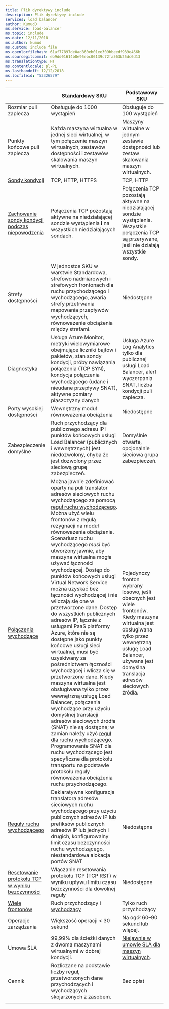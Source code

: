 ```yaml
---
title: Plik dyrektywy include
description: Plik dyrektywy include
services: load balancer
author: KumudD
ms.service: load-balancer
ms.topic: include
ms.date: 12/11/2018
ms.author: kumud
ms.custom: include file
ms.openlocfilehash: 61af77897de0ad860eb01ee309bbeedf939e466b
ms.sourcegitcommit: eb9dd01614b8e95ebc06139c72fa563b25dc6d13
ms.translationtype: HT
ms.contentlocale: pl-PL
ms.lasthandoff: 12/12/2018
ms.locfileid: "53326579"
---
```

| | Standardowy SKU | Podstawowy SKU |
| --- | --- | --- |
| Rozmiar puli zaplecza | Obsługuje do 1000 wystąpień | Obsługuje do 100 wystąpień |
| Punkty końcowe puli zaplecza | Każda maszyna wirtualna w jednej sieci wirtualnej, w tym połączenie maszyn wirtualnych, zestawów dostępności i zestawów skalowania maszyn wirtualnych. | Maszyny wirtualne w jednym zestawie dostępności lub zestaw skalowania maszyn wirtualnych. |
| [Sondy kondycji](../articles/load-balancer/load-balancer-custom-probe-overview.md#types) | TCP, HTTP, HTTPS | TCP, HTTP |
| [Zachowanie sondy kondycji podczas niepowodzenia](../articles/load-balancer/load-balancer-custom-probe-overview.md#probedown) | Połączenia TCP pozostają aktywne na niedziałającej sondzie wystąpienia __i__ na wszystkich niedziałających sondach. | Połączenia TCP pozostają aktywne na niedziałającej sondzie wystąpienia. Wszystkie połączenia TCP są przerywane, jeśli nie działają wszystkie sondy. |
| Strefy dostępności | W jednostce SKU w warstwie Standardowa, strefowo nadmiarowych i strefowych frontonach dla ruchu przychodzącego i wychodzącego, awaria strefy przetrwania mapowania przepływów wychodzących, równoważenie obciążenia między strefami. | Niedostępne |
| Diagnostyka | Usługa Azure Monitor, metryki wielowymiarowe obejmujące liczniki bajtów i pakietów, stan sondy kondycji, próby nawiązania połączenia (TCP SYN), kondycja połączenia wychodzącego (udane i nieudane przepływy SNAT), aktywne pomiary płaszczyzny danych | Usługa Azure Log Analytics tylko dla publicznej usługi Load Balancer, alert wyczerpania SNAT, liczba kondycji puli zaplecza. |
| Porty wysokiej dostępności | Wewnętrzny moduł równoważenia obciążenia | Niedostępne |
| Zabezpieczenie domyślne | Ruch przychodzący dla publicznego adresu IP i punktów końcowych usługi Load Balancer (publicznych i wewnętrznych) jest niedozwolony, chyba że jest dozwolony przez sieciową grupę zabezpieczeń. | Domyślnie otwarte, opcjonalnie sieciowa grupa zabezpieczeń. |
| [Połączenia wychodzące](../articles/load-balancer/load-balancer-outbound-connections.md) | Można jawnie zdefiniować oparty na puli translator adresów sieciowych ruchu wychodzącego za pomocą [reguł ruchu wychodzącego](../articles/load-balancer/load-balancer-outbound-rules-overview.md). Można użyć wielu frontonów z regułą rezygnacji na moduł równoważenia obciążenia. Scenariusz ruchu wychodzącego _musi_ być utworzony jawnie, aby maszyna wirtualna mogła używać łączności wychodzącej.  Dostęp do punktów końcowych usługi Virtual Network Service można uzyskać bez łączności wychodzącej i nie wliczają się one w przetworzone dane.  Dostęp do wszystkich publicznych adresów IP, łącznie z usługami PaaS platformy Azure, które nie są dostępne jako punkty końcowe usługi sieci wirtualnej, musi być uzyskiwany za pośrednictwem łączności wychodzącej i wlicza się w przetworzone dane. Kiedy maszyna wirtualna jest obsługiwana tylko przez wewnętrzną usługę Load Balancer, połączenia wychodzące przy użyciu domyślnej translacji adresów sieciowych źródła (SNAT) nie są dostępne; w zamian należy użyć [reguł dla ruchu wychodzącego](../articles/load-balancer/load-balancer-outbound-rules-overview.md). Programowanie SNAT dla ruchu wychodzącego jest specyficzne dla protokołu transportu na podstawie protokołu reguły równoważenia obciążenia ruchu przychodzącego. | Pojedynczy fronton wybrany losowo, jeśli obecnych jest wiele frontonów.  Kiedy maszyna wirtualna jest obsługiwana tylko przez wewnętrzną usługę Load Balancer, używana jest domyślna translacja adresów sieciowych źródła. |
| [Reguły ruchu wychodzącego](../articles/load-balancer/load-balancer-outbound-rules-overview.md) | Deklaratywna konfiguracja translatora adresów sieciowych ruchu wychodzącego przy użyciu publicznych adresów IP lub prefiksów publicznych adresów IP lub jednych i drugich, konfigurowalny limit czasu bezczynności ruchu wychodzącego, niestandardowa alokacja portów SNAT | Niedostępne |
|  [Resetowanie protokołu TCP w wyniku bezczynności](../articles/load-balancer/load-balancer-tcp-reset.md) | Włączanie resetowania protokołu TCP (TCP RST) w wyniku upływu limitu czasu bezczynności dla dowolnej reguły | Niedostępne |
| [Wiele frontonów](../articles/load-balancer/load-balancer-multivip-overview.md) | Ruch przychodzący i [wychodzący](../articles/load-balancer/load-balancer-outbound-connections.md) | Tylko ruch przychodzący |
| Operacje zarządzania | Większość operacji < 30 sekund | Na ogół 60–90 sekund lub więcej. |
| Umowa SLA | 99,99% dla ścieżki danych z dwoma maszynami wirtualnymi w dobrej kondycji. | [Niejawnie w umowie SLA dla maszyn wirtualnych](https://azure.microsoft.com/support/legal/sla/virtual-machines/v1_0/). | 
| Cennik | Rozliczane na podstawie liczby reguł, przetworzonych dane przychodzących i wychodzących skojarzonych z zasobem.  | Bez opłat |
|  |  |  |
